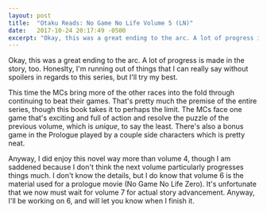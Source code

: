 ```yaml
---
layout: post
title:  "Otaku Reads: No Game No Life Volume 5 (LN)"
date:   2017-10-24 20:17:49 -0500
excerpt: "Okay, this was a great ending to the arc. A lot of progress is made in the story, too. Honeslty, I'm running out of things that I can really say without spoilers in regards to this series, but I'll try my best."
---
```

<p>Okay, this was a great ending to the arc. A lot of progress is made in the story, too. Honeslty, I'm running out of things that I can really say without spoilers in regards to this series, but I'll try my best.</p>
<p>This time the MCs bring more of the other races into the fold through continuing to beat their games. That's pretty much the premise of the entire series, though this book takes it to perhaps the limit. The MCs face one game that's exciting and full of action and resolve the puzzle of the previous volume, which is <em>unique</em>, to say the least. There's also a bonus game in the Prologue played by a couple side characters which is pretty neat.</p>
<p>Anyway, I did enjoy this novel way more than volume 4, though I am saddened because I don't think the next volume particularly progresses things much. I don't know the details, but I do know that volume 6 is the material used for a prologue movie (No Game No Life Zero). It's unfortunate that we now must wait for volume 7 for actual story advancement. Anyway, I'll be working on 6, and will let you know when I finish it.</p>